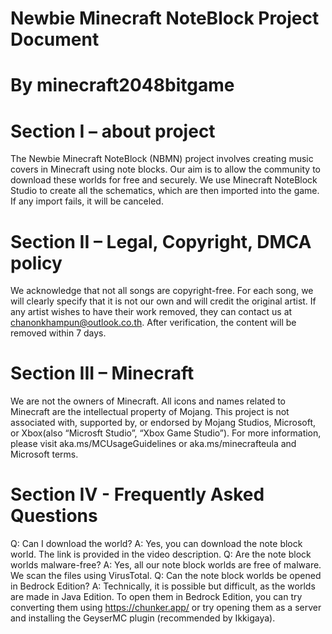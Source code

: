 # Newbie Minecraft NoteBlock Project Document
# By minecraft2048bitgame

# Section I – about project
The Newbie Minecraft NoteBlock (NBMN) project involves creating music covers in Minecraft using note blocks. Our aim is to allow the community to download these worlds for free and securely. We use Minecraft NoteBlock Studio to create all the schematics, which are then imported into the game. If any import fails, it will be canceled.

# Section II – Legal, Copyright, DMCA policy
We acknowledge that not all songs are copyright-free. For each song, we will clearly specify that it is not our own and will credit the original artist. If any artist wishes to have their work removed, they can contact us at chanonkhampun@outlook.co.th. After verification, the content will be removed within 7 days.

# Section III – Minecraft
We are not the owners of Minecraft. All icons and names related to Minecraft are the intellectual property of Mojang. This project is not associated with, supported by, or endorsed by Mojang Studios, Microsoft, or Xbox(also “Microsft Studio”, “Xbox Game Studio”). For more information, please visit aka.ms/MCUsageGuidelines or aka.ms/minecrafteula and Microsoft terms.

# Section IV - Frequently Asked Questions
Q: Can I download the world?
A: Yes, you can download the note block world. The link is provided in the video description.
Q: Are the note block worlds malware-free?
A: Yes, all our note block worlds are free of malware. We scan the files using VirusTotal.
Q: Can the note block worlds be opened in Bedrock Edition?
A: Technically, it is possible but difficult, as the worlds are made in Java Edition. To open them in Bedrock Edition, you can try converting them using https://chunker.app/ or try opening them as a server and installing the GeyserMC plugin (recommended by Ikkigaya).
